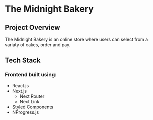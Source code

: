 # The Midnight Bakery

## Project Overview

The Midnight Bakery is an online store where users can select from a variaty of cakes, order and pay.

## Tech Stack

### Frontend built using:

- React.js
- Next.js
  - Next Router
  - Next Link
- Styled Components
- NProgress.js
